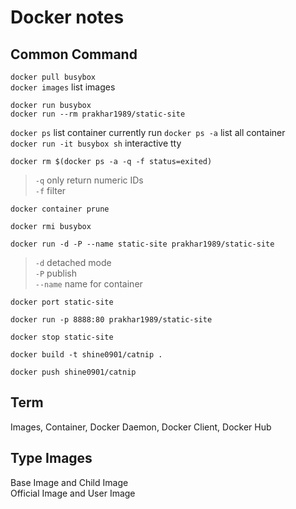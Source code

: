 # Docker notes

## Common Command

`docker pull busybox`  
`docker images` list images

`docker run busybox`  
`docker run --rm prakhar1989/static-site`

`docker ps` list container currently run
`docker ps -a` list all container  
`docker run -it busybox sh` interactive tty

`docker rm $(docker ps -a -q -f status=exited)`  
> `-q` only return numeric IDs  
> `-f` filter

`docker container prune`

`docker rmi busybox`

`docker run -d -P --name static-site prakhar1989/static-site`
> `-d` detached mode  
> `-P` publish  
> `--name` name for container

`docker port static-site`

`docker run -p 8888:80 prakhar1989/static-site`

`docker stop static-site`

`docker build -t shine0901/catnip .`

`docker push shine0901/catnip`

## Term

Images, Container, Docker Daemon, Docker Client, Docker Hub

## Type Images

Base Image and Child Image  
Official Image and User Image
